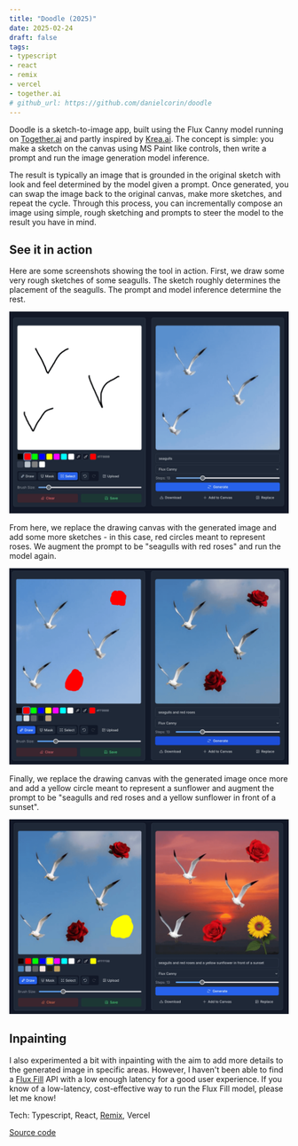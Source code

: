 ```yaml
---
title: "Doodle (2025)"
date: 2025-02-24
draft: false
tags:
- typescript
- react
- remix
- vercel
- together.ai
# github_url: https://github.com/danielcorin/doodle
---
```


Doodle is a sketch-to-image app, built using the Flux Canny model running on [Together.ai](https://api.together.ai/models/black-forest-labs/FLUX.1-canny) and partly inspired by [Krea.ai](https://krea.ai).
The concept is simple: you make a sketch on the canvas using MS Paint like controls, then write a prompt and run the image generation model inference.

The result is typically an image that is grounded in the original sketch with look and feel determined by the model given a prompt.
Once generated, you can swap the image back to the original canvas, make more sketches, and repeat the cycle.
Through this process, you can incrementally compose an image using simple, rough sketching and prompts to steer the model to the result you have in mind.

## See it in action

Here are some screenshots showing the tool in action.
First, we draw some very rough sketches of some seagulls.
The sketch roughly determines the placement of the seagulls.
The prompt and model inference determine the rest.

![a two-canvas UI with a sketch on the left and a model-generated image of seagulls on the right](images/step1.png)

From here, we replace the drawing canvas with the generated image and add some more sketches - in this case, red circles meant to represent roses.
We augment the prompt to be "seagulls with red roses" and run the model again.

![a two-canvas UI with a model-generated image of seagulls with red circles on the left and a model-generated image of seagulls with red roses on the right](images/step2.png)

Finally, we replace the drawing canvas with the generated image once more and add a yellow circle meant to represent a sunflower and augment the prompt to be "seagulls and red roses and a yellow sunflower in front of a sunset".

![a two-canvas UI with a model-generated image of seagulls with red roses and a yellow circle on the left and a model-generated image of seagulls with red roses and a yellow sunflower in front of a sunset on the right](images/step3.png)

## Inpainting

I also experimented a bit with inpainting with the aim to add more details to the generated image in specific areas.
However, I haven't been able to find a [Flux Fill](https://huggingface.co/black-forest-labs/FLUX.1-Fill-dev) API with a low enough latency for a good user experience.
If you know of a low-latency, cost-effective way to run the Flux Fill model, please let me know!

Tech: Typescript, React, [Remix](https://remix.run/), Vercel

[Source code](https://github.com/danielcorin/doodle)
